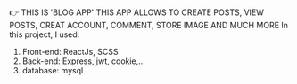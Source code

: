👉 THIS IS 'BLOG APP'
THIS APP ALLOWS TO CREATE POSTS, VIEW POSTS, CREAT ACCOUNT, COMMENT, STORE IMAGE AND MUCH MORE
In this project, I used:
1. Front-end: ReactJs, SCSS
2. Back-end: Express, jwt, cookie,...
3. database: mysql
